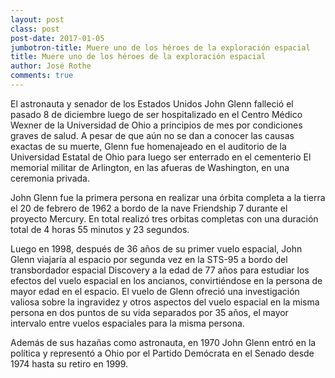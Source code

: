 ```yaml
---
layout: post
class: post
post-date: 2017-01-05
jumbotron-title: Muere uno de los héroes de la exploración espacial
title: Muere uno de los héroes de la exploración espacial
author: José Rothe
comments: true
---
```


<article>
<p>
El astronauta y senador de los Estados Unidos John Glenn falleció el pasado 8 de diciembre luego de ser hospitalizado en el Centro Médico Wexner de la Universidad de Ohio a principios de mes por condiciones graves de salud. A pesar de que aún no se dan a conocer las causas exactas de su muerte, Glenn fue homenajeado en el auditorio de la Universidad Estatal de Ohio para luego ser enterrado en el cementerio El memorial militar de Arlington, en las afueras de Washington, en una ceremonia privada.
</p>

<p>
John Glenn fue la primera persona en realizar una órbita completa a la tierra el 20 de febrero de 1962 a bordo de la nave Friendship 7  durante el proyecto Mercury. En total realizó tres orbitas completas con una duración total de 4 horas 55 minutos y 23 segundos.
</p>

<p>
Luego en 1998, después de 36 años de su primer vuelo espacial, John Glenn viajaría al espacio por segunda vez en la STS-95 a bordo del transbordador espacial Discovery a la edad de 77 años para estudiar los efectos del vuelo espacial en los ancianos, convirtiéndose en la persona de mayor edad en el espacio. El vuelo de Glenn ofreció una investigación valiosa sobre la ingravidez y otros aspectos del vuelo espacial en la misma persona en dos puntos de su vida separados por 35 años, el mayor intervalo entre vuelos espaciales para la misma persona.
</p>

<p>
Además de sus hazañas como astronauta, en 1970  John Glenn entró en la política y representó a Ohio por el Partido Demócrata en el Senado desde 1974 hasta su retiro en 1999.  
</p>

</article>